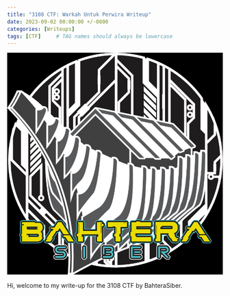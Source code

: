 ```yaml
---
title: "3108 CTF: Warkah Untuk Perwira Writeup"
date: 2023-09-02 00:00:00 +/-0800
categories: [Writeups]
tags: [CTF]     # TAG names should always be lowercase
---
```

![1727200882297](image/2023-09-02-3108CTF-Writeup/1727200882297.png)


Hi, welcome to my write-up for the 3108 CTF by BahteraSiber.
